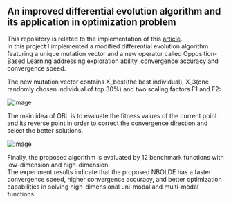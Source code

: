 ## An improved differential evolution algorithm and its application in optimization problem

This repository is related to the implementation of this [article](https://link.springer.com/article/10.1007/s00500-020-05527-x).\
In this project I implemented a modified differential evolution algorithm featuring a unique mutation vector and a new operator called Opposition-Based Learning
addressing exploration ability, convergence accuracy and convergence speed.

The new mutation vector contains X_best(the best individual), X_3(one randomly chosen individual of top 30%) and two scaling factors F1 and F2: 

![image](https://github.com/user-attachments/assets/9a676caf-ed2c-493c-823b-d4bd638ec992)

The main idea of OBL is to evaluate the fitness values of the current point and its
reverse point in order to correct the convergence direction and select the better solutions.

![image](https://github.com/user-attachments/assets/e7834567-3c22-4d70-a602-20dfd8f79f55)

Finally, the proposed algorithm is evaluated by 12 benchmark functions with low-dimension and high-dimension. \
The experiment results indicate that the proposed NBOLDE has a faster convergence speed, higher convergence accuracy, and better optimization capabilities 
in solving high-dimensional uni-modal and multi-modal functions.
